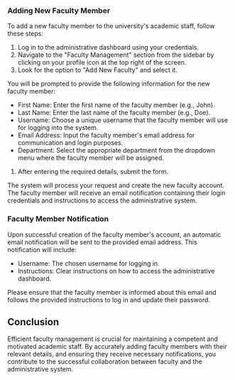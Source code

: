 ### Adding New Faculty Member

To add a new faculty member to the university's academic staff, follow these steps:

1. Log in to the administrative dashboard using your credentials.
2. Navigate to the "Faculty Management" section from the sidebar by clicking on your profile icon at the top right of the screen.
3. Look for the option to "Add New Faculty" and select it.

You will be prompted to provide the following information for the new faculty member:

- First Name: Enter the first name of the faculty member (e.g., John).
- Last Name: Enter the last name of the faculty member (e.g., Doe).
- Username: Choose a unique username that the faculty member will use for logging into the system.
- Email Address: Input the faculty member's email address for communication and login purposes.
- Department: Select the appropriate department from the dropdown menu where the faculty member will be assigned.

1. After entering the required details, submit the form.

The system will process your request and create the new faculty account. The faculty member will receive an email notification containing their login credentials and instructions to access the administrative system.

### Faculty Member Notification

Upon successful creation of the faculty member's account, an automatic email notification will be sent to the provided email address. This notification will include:

- Username: The chosen username for logging in.
- Instructions: Clear instructions on how to access the administrative dashboard.

Please ensure that the faculty member is informed about this email and follows the provided instructions to log in and update their password.

## Conclusion

Efficient faculty management is crucial for maintaining a competent and motivated academic staff. By accurately adding faculty members with their relevant details, and ensuring they receive necessary notifications, you contribute to the successful collaboration between faculty and the administrative system.
